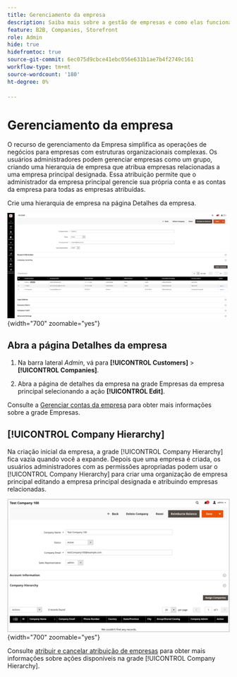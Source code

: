 ```yaml
---
title: Gerenciamento da empresa
description: Saiba mais sobre a gestão de empresas e como elas funcionam entre empresas em B2B.
feature: B2B, Companies, Storefront
role: Admin
hide: true
hidefromtoc: true
source-git-commit: 6ec075d9cbce41ebc056e631b1ae7b4f2749c161
workflow-type: tm+mt
source-wordcount: '180'
ht-degree: 0%

---
```



# Gerenciamento da empresa

O recurso de gerenciamento da Empresa simplifica as operações de negócios para empresas com estruturas organizacionais complexas. Os usuários administradores podem gerenciar empresas como um grupo, criando uma hierarquia de empresa que atribua empresas relacionadas a uma empresa principal designada. Essa atribuição permite que o administrador da empresa principal gerencie sua própria conta e as contas da empresa para todas as empresas atribuídas.

Crie uma hierarquia de empresa na página Detalhes da empresa.

![Grade de Empresas](./assets/company-detail-view.png){width="700" zoomable="yes"}

## Abra a página Detalhes da empresa

1. Na barra lateral _Admin_, vá para **[!UICONTROL Customers]** > **[!UICONTROL Companies]**.

1. Abra a página de detalhes da empresa na grade Empresas da empresa principal selecionando a ação **[!UICONTROL Edit]**.

Consulte a [Gerenciar contas da empresa](account-company-manage.md) para obter mais informações sobre a grade Empresas.

## [!UICONTROL Company Hierarchy]

Na criação inicial da empresa, a grade [!UICONTROL Company Hierarchy] fica vazia quando você a expande. Depois que uma empresa é criada, os usuários administradores com as permissões apropriadas podem usar o [!UICONTROL Company Hierarchy] para criar uma organização de empresa principal editando a empresa principal designada e atribuindo empresas relacionadas.

![Grade de Hierarquia de Empresas](./assets/company-hierarchy-grid.png){width="700" zoomable="yes"}

Consulte [atribuir e cancelar atribuição de empresas](assign-companies.md) para obter mais informações sobre ações disponíveis na grade [!UICONTROL Company Hierarchy].
